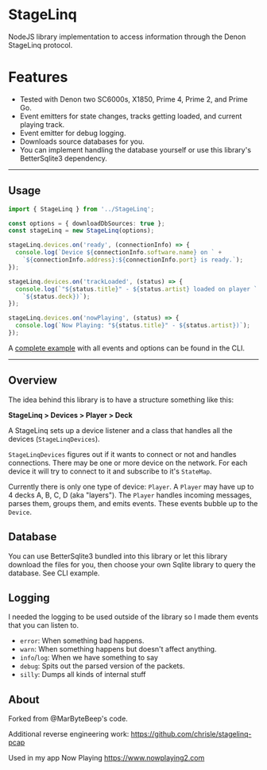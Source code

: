 # StageLinq

NodeJS library implementation to access information through the Denon StageLinq protocol.

# Features

* Tested with Denon two SC6000s, X1850, Prime 4, Prime 2, and Prime Go.
* Event emitters for state changes, tracks getting loaded, and current playing track.
* Event emitter for debug logging.
* Downloads source databases for you.
* You can implement handling the database yourself or use this library's BetterSqlite3 dependency.

---

## Usage

```ts
import { StageLinq } from '../StageLinq';

const options = { downloadDbSources: true };
const stageLinq = new StageLinq(options);

stageLinq.devices.on('ready', (connectionInfo) => {
  console.log(`Device ${connectionInfo.software.name} on ` +
    `${connectionInfo.address}:${connectionInfo.port} is ready.`);
});

stageLinq.devices.on('trackLoaded', (status) => {
  console.log(`"${status.title}" - ${status.artist} loaded on player ` +
    `${status.deck})`);
});

stageLinq.devices.on('nowPlaying', (status) => {
  console.log(`Now Playing: "${status.title}" - ${status.artist})`);
});
```

A [complete example](https://github.com/chrisle/StageLinq/blob/main/cli/index.ts) with all events and options can be found in the CLI.

---

## Overview

The idea behind this library is to have a structure something like this:

**StageLinq > Devices > Player > Deck**

A StageLinq sets up a device listener and a class that handles all the
devices (`StageLinqDevices`).

`StageLinqDevices` figures out if it wants to connect or not and handles
connections. There may be one or more device on the network. For each device it
will try to connect to it and subscribe to it's `StateMap`.

Currently there is only one type of device: `Player`. A `Player` may have up to
4 decks A, B, C, D (aka "layers"). The `Player` handles incoming messages,
parses them, groups them, and emits events. These events bubble up to the
`Device`.

## Database

You can use BetterSqlite3 bundled into this library or let this library
download the files for you, then choose your own Sqlite library to
query the database. See CLI example.

## Logging

I needed the logging to be used outside of the library so I made them events
that you can listen to.

* `error`: When something bad happens.
* `warn`: When something happens but doesn't affect anything.
* `info`/`log`: When we have something to say
* `debug`: Spits out the parsed version of the packets.
* `silly`: Dumps all kinds of internal stuff

## About

Forked from @MarByteBeep's code.

Additional reverse engineering work: https://github.com/chrisle/stagelinq-pcap

Used in my app Now Playing https://www.nowplaying2.com
